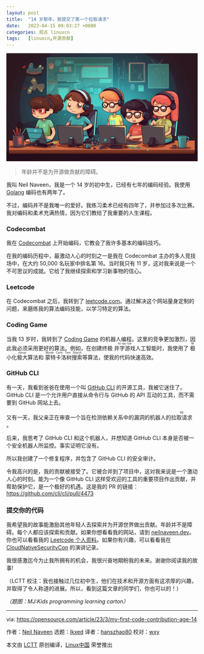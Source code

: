 ```yaml
---
layout: post
title:	"14 岁那年，我提交了第一个拉取请求"
date:	2023-04-15 09:03:27 +0800 
categories:	观点 linuxcn 
tags:	[linuxcn,开源贡献]
---
```



![](/Asserts/Images/album/202304/15/090228sa3z0p8pt3bre9vt.jpg)



> 
> 年龄并不是为开源做贡献的障碍。
> 
> 
> 


我叫 Neil Naveen，我是一个 14 岁的初中生，已经有七年的编码经验。我使用 [Golang](https://opensource.com/article/18/11/learning-golang) 编码也有两年了。


不过，编码并不是我唯一的爱好。我练习柔术已经有四年了，并参加过多次比赛。我对编码和柔术充满热情，因为它们教给了我重要的人生课程。


### Codecombat


我在 [Codecombat](https://codecombat.com) 上开始编码，它教会了我许多基本的编码技巧。


在我的编码历程中，最激动人心的时刻之一是我在 Codecombat 主办的多人竞技场中，在大约 50,000 名玩家中排名第 16。当时我只有 11 岁，这对我来说是一个不可思议的成就。它给了我继续探索和学习新事物的信心。


### Leetcode


在 Codecombat 之后，我转到了 [leetcode.com](https://leetcode.com/neilnaveen)。通过解决这个网站量身定制的问题，来磨练我的算法编码技能，以学习特定的算法。


### Coding Game


当我 13 岁时，我转到了 [Coding Game](https://www.codingame.com/profile/0fa733a2c7f92a829e4190625b5b9a485718854) 的机器人编程。这里的竞争更加激烈，因此我必须采用更好的算法。例如，在创建终极 <ruby> 井字游戏 <rt>  tic-tac-toe </rt></ruby>人工智能时，我使用了 <ruby> 极小化极大算法 <rt>  Minimax </rt></ruby> 和 <ruby> 蒙特卡洛树搜索 <rt>  Monte Carlo Tree Search </rt></ruby> 等算法，使我的代码快速高效。


### GitHub CLI


有一天，我看到爸爸在使用一个叫 [GitHub CLI](https://github.com/cli/cli) 的开源工具，我被它迷住了。GitHub CLI 是一个允许用户直接从命令行与 GitHub 的 API 互动的工具，而不需要到 GitHub 网站上去。


又有一天，我父亲正在审查一个旨在检测依赖关系中的漏洞的机器人的 <ruby> 拉取请求 <rt>  PR </rt></ruby>。


后来，我思考了 GitHub CLI 和这个机器人，并想知道 GitHub CLI 本身是否被一个安全机器人所监控。事实证明它没有。


所以我创建了一个修复程序，并包含了 GitHub CLI 的安全审计。


令我高兴的是，我的贡献被接受了。它被合并到了项目中，这对我来说是一个激动人心的时刻。能为一个像 GitHub CLI 这样受欢迎的工具的重要项目作出贡献，并帮助保护它，是一个极好的机遇。这是我的 PR 的链接：<https://github.com/cli/cli/pull/4473>


### 提交你的代码


我希望我的故事能激励其他年轻人去探索并为开源世界做出贡献。年龄并不是障碍。每个人都应该探索和贡献。如果你想看看我的网站，请到 [neilnaveen.dev](https://neilnaveen.dev)。你也可以看看我的 [Leetcode 个人资料](https://leetcode.com/neilnaveen/)。如果你有兴趣，可以看看我在 [CloudNativeSecurityCon](https://www.youtube.com/watch?v=K6NRUGol-rE) 的演讲记录。


我很感激迄今为止我所拥有的机会，我很兴奋地期盼我的未来。谢谢你阅读我的故事!


（LCTT 校注：我也接触过几位初中生，他们在技术和开源方面有这浓厚的兴趣，并取得了令人称道的进展。所以，看到这篇文章的同学们，你也可以的！）


*（题图：MJ:Kids programming learning carton）*




---


via: <https://opensource.com/article/23/3/my-first-code-contribution-age-14>


作者：[Neil Naveen](https://opensource.com/users/neilnaveen) 选题：[lkxed](https://github.com/lkxed/) 译者：[hanszhao80](https://github.com/hanszhao80) 校对：[wxy](https://github.com/wxy)


本文由 [LCTT](https://github.com/LCTT/TranslateProject) 原创编译，[Linux中国](https://linux.cn/) 荣誉推出
